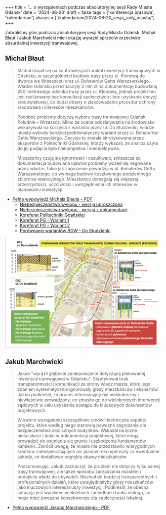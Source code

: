 +++
title = '... o wystąpieniach podczas absolutoryjnej sesji Rady Miasta Gdańsk'
date = '2024-06-20'
draft = false
tags = ['konferencja prasowa', 'kalendarium']
aliases = ['/kalendarium/2024-06-20_sesja_rady_miasta/']
+++

Zabraliśmy głos podczas absolutoryjnej sesji Rady Miasta Gdańsk. Michał Błaut i Jakub Marchwicki mieli okazję wyrazić sprzeciw przeciwko absurdalnej inwestycji tramwajowej. 

<!--more-->

## Michał Błaut

> Michał skupił się na kontrowersjach wokół inwestycji tramwajowych w Gdańsku, w szczególności budowy trasy przez ul. Klonową do dworca we Wrzeszczu oraz ul. Bohaterów Getta Warszawskiego. Władze Gdańska przeznaczyły 2 mln zł na dokumentację budowlaną 250-metrowego odcinka trasy przez ul. Klonową, jednak projekt ten jest realizowany bez konsultacji społecznych i bez uzyskania decyzji środowiskowej, co budzi obawy o zlekceważenie procedur ochrony środowiska i interesów mieszkańców.
> 
> Podobne problemy dotyczą wyboru trasy tramwajowej Gdańsk Południe – Wrzeszcz. Mimo że ocena oddziaływania na środowisko wskazywała na korzyści z wariantu przez ul. Do Studzienki, władze miasta wybrały bardziej problematyczny wariant przez ul. Bohaterów Getta Warszawskiego. Decyzja ta została skrytykowana przez ekspertów z Politechniki Gdańskiej, którzy wykazali, że analiza użyta do jej podjęcia była niekompletna i nieobiektywna.
> 
> Mieszkańcy czują się ignorowani i oszukiwani, zwłaszcza że dokumentacja budowlana ujawnia problemy wcześniej negowane przez władze, takie jak zagrożenie powodzią w ul. Bohaterów Getta Warszawskiego, co wymaga budowy kosztownego podziemnego zbiornika retencyjnego. Mieszkańcy domagają się większej przejrzystości, uczciwości i uwzględnienia ich interesów w planowaniu inwestycji.

* [Pełna wypowiedź Michała Błauta - PDF](rada_michal-blaut.pdf)
  * [Niebezpieczeństwo wykopu - wersja uproszczona](A3_dolina_bilboard.pdf)
  * [Niebezpieczeństwo wykopu - wersja z dokumentacji](A3_zasieg_wykopu.pdf)
  * [Koreferat Politechniki Gdańskiej](01_Korefert_Raport.pdf)
  * [Koreferat PG - Wariant 1](A3_jamroz01.pdf)
  * [Koreferat PG - Wariant 2](A4_jamroz02.pdf)
  * [Porównanie wariantów BGW - Do Studzienki](A4_porownanie.pdf)

![Porównanie wariantów](porownanie_wariantow.png)

## Jakub Marchwicki

> Jakub "wyraził głębokie zaniepokojenie dotyczącą planowanej inwestycji tramwajowej w Gdańsku". Skrytykował brak transparentności i komunikacji ze strony władz miasta, które jego zdaniem systematycznie ignorowały głosy mieszkańców i ekspertów. Jakub podkreślił, że proces informacyjny był nieskuteczny i niewłaściwie prowadzony, co zmusiło go do wielokrotnych interwencji sądowych w celu uzyskania dostępu do kluczowych dokumentów projektowych.
> 
> W swoim wystąpieniu szczegółowo omówił techniczne aspekty projektu, które według niego stanowią poważne zagrożenie dla bezpieczeństwa okolicznych budynków. Wskazał na liczne nieścisłości i braki w dokumentacji projektowej, które mogą prowadzić do osunięcia się gruntu i uszkodzenia fundamentów kamienic. Zwrócił uwagę, że miasto nie przedstawiło wiarygodnych środków zabezpieczających ani planów rekompensaty za ewentualne szkody, co dodatkowo pogłębia obawy mieszkańców.
> 
> Podsumowując, Jakub zaznaczył, że problem nie dotyczy tylko samej trasy tramwajowej, ale także sposobu zarządzania miastem i podejścia władz do obywateli. Wezwał do bardziej transparentnych i profesjonalnych działań, które uwzględniałyby głosy mieszkańców jako kluczowych interesariuszy inwestycji. Podkreślił, że obecna sytuacja jest wynikiem wieloletnich zaniedbań i braku dialogu, co może mieć poważne konsekwencje dla społeczności lokalnej.

* [Pełna wypowiedź Jakuba Marchwickiego - PDF](rada_jakub-marchwicki.pdf)
